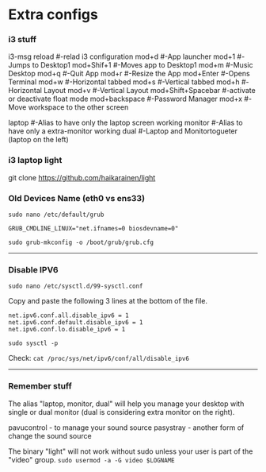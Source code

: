 # Extra configs

### i3 stuff
i3-msg reload #-relad i3 configuration
mod+d #-App launcher
mod+1 #-Jumps to Desktop1
mod+Shif+1 #-Moves app to Desktop1
mod+m #-Music Desktop
mod+q #-Quit App
mod+r #-Resize the App
mod+Enter #-Opens Terminal
mod+w #-Horizontal tabbed
mod+s #-Vertical tabbed
mod+h #-Horizontal Layout
mod+v #-Vertical Layout
mod+Shift+Spacebar #-activate or deactivate float mode
mod+backspace #-Password Manager
mod+x #-Move workspace to the other screen

laptop #-Alias to have only the laptop screen working
monitor #-Alias to have only a extra-monitor working
dual #-Laptop and Monitortogueter (laptop on the left)

### i3 laptop light
git clone https://github.com/haikarainen/light


### Old Devices Name (eth0 vs ens33)

`sudo nano /etc/default/grub`

`GRUB_CMDLINE_LINUX="net.ifnames=0 biosdevname=0"`

`sudo grub-mkconfig -o /boot/grub/grub.cfg`

---
### Disable IPV6

`sudo nano /etc/sysctl.d/99-sysctl.conf`  

Copy and paste the following 3 lines at the bottom of the file.

```
net.ipv6.conf.all.disable_ipv6 = 1
net.ipv6.conf.default.disable_ipv6 = 1
net.ipv6.conf.lo.disable_ipv6 = 1
```

`sudo sysctl -p`

Check:  `cat /proc/sys/net/ipv6/conf/all/disable_ipv6`

---
### Remember stuff
The alias "laptop, monitor, dual" will help you manage your desktop with single or dual monitor (dual is considering extra monitor on the right).

pavucontrol - to manage your sound source
pasystray - another form of change the sound source

The binary "light" will not work without sudo unless your user is part of the "video" group.
`sudo usermod -a -G video $LOGNAME`
